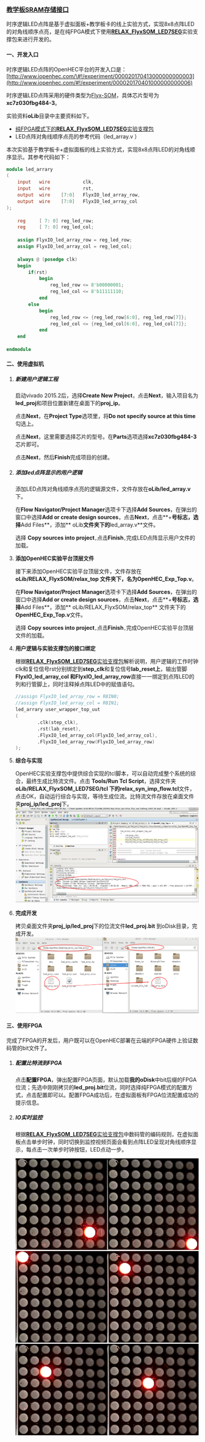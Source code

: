 ### [教学板SRAM存储接口](http://www.iopenhec.com/#!/experiment/000020170413000000000006)

时序逻辑LED点阵是基于虚拟面板+教学板卡的线上实验方式，实现8x8点阵LED的对角线顺序点亮，是在纯FPGA模式下使用[**RELAX\_FlyxSOM\_LED7SEG**](http://doc.iopenhec.com/ying-jian/flyx-somji-chu-pei-zhi/ying-jian-zhi-cheng-bao/shi-yan-zhi-cheng-bao-relax-flyxsom-led7seg-ru-men-shou-ce.html)实验支撑包来进行开发的。

#### 一、开发入口

时序逻辑LED点阵的OpenHEC平台的开发入口是：[http://www.iopenhec.com/\#!/experiment/000020170413000000000003](http://www.iopenhec.com/#!/experiment/000020170401000000000006)

时序逻辑LED点阵采用的硬件类型为[Flyx-SOM](http://www.iopenhec.com/#!/hardware/000020161019000000000012)，具体芯片型号为**xc7z030fbg484-3**。

实验资料**oLib**目录中主要资料如下。

* [纯FPGA模式下的**RELAX\_FlyxSOM\_LED7SEG**实验支撑包](http://doc.iopenhec.com/ying-jian/flyx-somji-chu-pei-zhi/ying-jian-zhi-cheng-bao/shi-yan-zhi-cheng-bao-relax-flyxsom-led7seg-ru-men-shou-ce.html)
* LED点阵对角线顺序点亮的参考代码（led\_array.v ）

本次实验基于教学板卡+虚拟面板的线上实验方式，实现8x8点阵LED的对角线顺序显示。其参考代码如下：

```verilog
module led_arrary
(
    input   wire            clk,
    input   wire            rst,
    output  wire    [7:0]   FlyxIO_led_array_row,
    output  wire    [7:0]   FlyxIO_led_array_col
);

    reg     [ 7: 0] reg_led_row;
    reg     [ 7: 0] reg_led_col;

    assign FlyxIO_led_array_row = reg_led_row;
    assign FlyxIO_led_array_col = reg_led_col;

    always @ (posedge clk) 
    begin
        if(rst) 
            begin
                reg_led_row <= 8'b00000001;
                reg_led_col <= 8'b11111110;
            end 
        else 
            begin
                reg_led_row <= {reg_led_row[6:0], reg_led_row[7]};
                reg_led_col <= {reg_led_col[6:0], reg_led_col[7]};  
            end
    end

endmodule
```

#### 二、使用虚拟机

1. ##### **新建用户逻辑工程**

   启动vivado 2015.2后，选择**Create New Project**，点击**Next**，输入项目名为**led\_proj**和项目位置新建在桌面下的**proj\_ip**。

   点击**Next**，在**Project Type**选项里，将**Do not specify source at this time**勾选上。

   点击**Next**，这里需要选择芯片的型号。在**Parts**选项选择**xc7z030fbg484-3**芯片即可。

   点击**Next**，然后**Finish**完成项目的创建。

2. ##### 添加led点阵显示的用户逻辑

   添加LED点阵对角线顺序点亮的逻辑源文件，文件存放在**oLib/led\_array.v**下。

   在**Flow Navigator/Project Manager**选项卡下选择**Add Sources**，在弹出的窗口中选择**Add or create design sources**，点击**Next**，点击**+**号标志，选择**Add Files**，添加** oLib**文件夹下的**led\_array.v**文件。

   选择 **Copy sources into project**`,`点击**Finish**`,`完成LED点阵显示用户文件的加载。

3. **添加OpenHEC实验平台顶层文件**

   接下来添加OpenHEC实验平台顶层文件，文件存放在**oLib/RELAX\_FlyxSOM/relax\_top **文件夹下，名为**OpenHEC\_Exp\_Top.v**。

   在**Flow Navigator/Project Manager**选项卡下选择**Add Sources**，在弹出的窗口中选择**Add or create design sources**，点击**Next**，点击**+**号标志，选择**Add Files**，添加** oLib/RELAX\_FlyxSOM/relax\_top** 文件夹下的**OpenHEC\_Exp\_Top.v**文件。

   选择 **Copy sources into project**`,`点击**Finish**`,`完成OpenHEC实验平台顶层文件的加载。

4. **用户逻辑与实验支撑包的接口绑定**

   根据[**RELAX\_FlyxSOM\_LED7SEG**实验支撑包](http://doc.iopenhec.com/ying-jian/flyx-somji-chu-pei-zhi/ying-jian-zhi-cheng-bao/shi-yan-zhi-cheng-bao-relax-flyxsom-led7seg-ru-men-shou-ce.html)解析说明，用户逻辑的工作时钟clk和复位信号rst分别绑定到**step\_clk**和复位信号**lab\_reset上**，输出管脚 **FlyxIO\_led\_array\_col **和**FlyxIO\_led\_array\_row**直接一一绑定到点阵LED的列和行管脚上，同时注释掉点阵LED中的赋值语句。

   ```verilog
   //assign FlyxIO_led_array_row = R8IN0;
   //assign FlyxIO_led_array_col = R8IN1;
   led_arrary user_wrapper_top_uut
   (
           .clk(step_clk),
           .rst(lab_reset),
           .FlyxIO_led_array_col(FlyxIO_led_array_col),
           .FlyxIO_led_array_row(FlyxIO_led_array_row)
   );
   ```

5. **综合与实现**

   OpenHEC实验支撑包中提供综合实现的tcl脚本，可以自动完成整个系统的综合，最终生成比特流文件。点击 **Tools/Run Tcl Script**，选择文件夹**oLib/RELAX\_FlyxSOM\_LED7SEG/tcl **下的**relax\_syn\_imp\_flow.tcl**文件，点击OK，自动运行综合与实现，等待生成位流。比特流文件存放在桌面文件夹**proj\_ip/led\_proj**下。![](/assets/led_genbit.png)

6. **完成开发**

   拷贝桌面文件夹**proj\_ip/led\_proj**下的位流文件**led\_proj.bit** 到oDisk目录，完成开发。![](/assets/finish_led.png)

#### 三、使用FPGA

完成了FPGA的开发后，用户既可以在OpenHEC部署在云端的FPGA硬件上验证数码管的bit文件了。

1. ##### 配置比特流到FPGA

   点击**配置FPGA**，弹出配置FPGA页面，默认加载**我的oDisk**中bit后缀的FPGA位流；先选中刚刚拷贝的**led\_proj.bit**位流，同时选择纯FPGA模式的配置方式，点击配置即可以。配置FPGA成功后，在虚拟面板有FPGA位流配置成功的提示信息。

2. ##### IO实时监控

   根据[**RELAX\_FlyxSOM\_LED7SEG**实验支撑包](http://doc.iopenhec.com/ying-jian/flyx-somji-chu-pei-zhi/ying-jian-zhi-cheng-bao/shi-yan-zhi-cheng-bao-relax-flyxsom-led7seg-ru-men-shou-ce.html)中数码管的编码规则，在虚拟面板点击单步时钟，同时切换到监控视频页面会看到点阵LED呈现对角线顺序显示，每点击一次单步时钟按钮，LED点动一步。

   ![](/assets/led0003.png)![](/assets/led0004.png)![](/assets/led0005.png)![](/assets/led0006.png)![](/assets/led0007.png)![](/assets/led0008.png)




